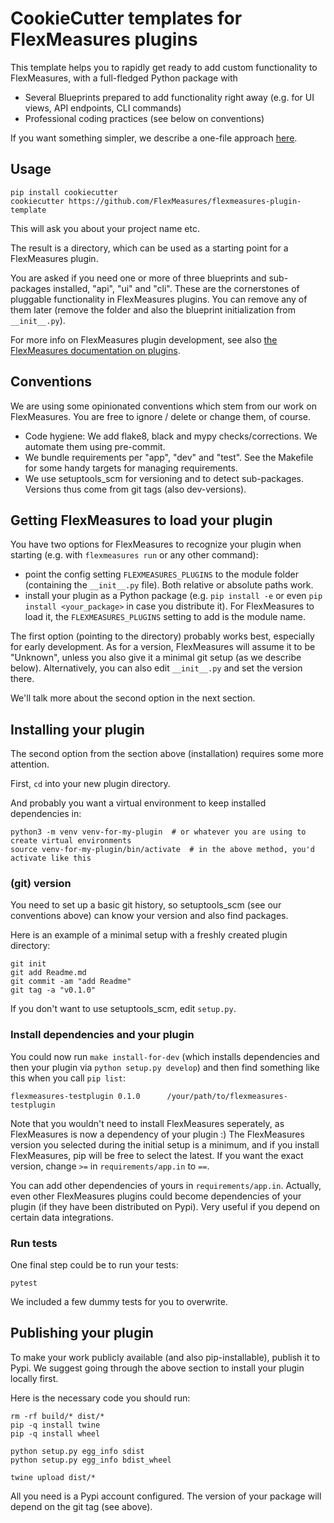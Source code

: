 # CookieCutter templates for FlexMeasures plugins

This template helps you to rapidly get ready to add custom functionality to FlexMeasures, with a full-fledged Python package with

- Several Blueprints prepared to add functionality right away (e.g. for UI views, API endpoints, CLI commands)
- Professional coding practices (see below on conventions)

If you want something simpler, we describe a one-file approach [here](https://flexmeasures.readthedocs.io/en/latest/plugin/showcase.html).


## Usage

```
pip install cookiecutter
cookiecutter https://github.com/FlexMeasures/flexmeasures-plugin-template
```

This will ask you about your project name etc.

The result is a directory, which can be used as a starting point for a FlexMeasures plugin.

You are asked if you need one or more of three blueprints and sub-packages installed, "api", "ui" and "cli". These are the cornerstones of pluggable functionality in FlexMeasures plugins.
You can remove any of them later (remove the folder and also the blueprint initialization from `__init__.py`).

For more info on FlexMeasures plugin development, see also [the FlexMeasures documentation on plugins](https://flexmeasures.readthedocs.io/en/latest/plugin/introduction.html).


## Conventions

We are using some opinionated conventions which stem from our work on FlexMeasures. You are free to ignore / delete or change them, of course.

- Code hygiene: We add flake8, black and mypy checks/corrections. We automate them using pre-commit.
- We bundle requirements per "app", "dev" and "test". See the Makefile for some handy targets for managing requirements.
- We use setuptools_scm for versioning and to detect sub-packages. Versions thus come from git tags (also dev-versions).


## Getting FlexMeasures to load your plugin

You have two options for FlexMeasures to recognize your plugin when starting (e.g. with `flexmeasures run` or any other command):

- point the config setting `FLEXMEASURES_PLUGINS` to the module folder (containing the `__init__.py` file). Both relative or absolute paths work.
- install your plugin as a Python package (e.g. `pip install -e` or even `pip install <your_package>` in case you distribute it). For FlexMeasures to load it, the `FLEXMEASURES_PLUGINS` setting to add is the module name.

The first option (pointing to the directory) probably works best, especially for early development. As for a version, FlexMeasures will assume it to be "Unknown", unless you also give it a minimal git setup (as we describe below). Alternatively, you can also edit `__init__.py` and set the version there. 

We'll talk more about the second option in the next section. 

## Installing your plugin 

The second option from the section above (installation) requires some more attention.

First, `cd` into your new plugin directory.

And probably you want a virtual environment to keep installed dependencies in:

```
python3 -m venv venv-for-my-plugin  # or whatever you are using to create virtual environments
source venv-for-my-plugin/bin/activate  # in the above method, you'd activate like this
```

### (git) version

You need to set up a basic git history, so setuptools_scm (see our conventions above) can know your version and also find packages. 

Here is an example of a minimal setup with a freshly created plugin directory:

```
git init
git add Readme.md
git commit -am "add Readme"
git tag -a "v0.1.0"
```

If you don't want to use setuptools_scm, edit `setup.py`.


### Install dependencies and your plugin

You could now run `make install-for-dev` (which installs dependencies and then your plugin via `python setup.py develop`) and then find something like this when you call `pip list`:

```
flexmeasures-testplugin 0.1.0      /your/path/to/flexmeasures-testplugin
```

Note that you wouldn't need to install FlexMeasures seperately, as FlexMeasures is now a dependency of your plugin :) The FlexMeasures version you selected during the initial setup is a minimum, and if you install FlexMeasures, pip will be free to select the latest. If you want the exact version, change ``>=`` in `requirements/app.in` to `==`.

You can add other dependencies of yours in `requirements/app.in`. Actually, even other FlexMeasures plugins could become dependencies of your plugin (if they have been distributed on Pypi). Very useful if you depend on certain data integrations.


### Run tests

One final step could be to run your tests:

```
pytest
```

We included a few dummy tests for you to overwrite.


## Publishing your plugin

To make your work publicly available (and also pip-installable), publish it to Pypi.
We suggest going through the above section to install your plugin locally first.

Here is the necessary code you should run:

```
rm -rf build/* dist/*
pip -q install twine
pip -q install wheel

python setup.py egg_info sdist
python setup.py egg_info bdist_wheel

twine upload dist/*
```

All you need is a Pypi account configured.
The version of your package will depend on the git tag (see above).

